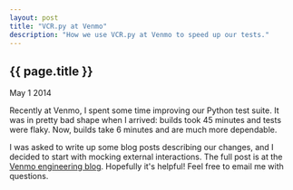 ```yaml
---
layout: post
title: "VCR.py at Venmo"
description: "How we use VCR.py at Venmo to speed up our tests."
---
```


{{ page.title }}
----------------

<p class="meta">May 1 2014</p>

Recently at Venmo, I spent some time improving our Python test suite.
It was in pretty bad shape when I arrived: builds took 45 minutes and tests were flaky.
Now, builds take 6 minutes and are much more dependable.

I was asked to write up some blog posts describing our changes, and I decided to start with mocking external interactions.
The full post is at the [Venmo engineering blog](http://venmo.github.io/blog/2014/04/30/vcrpy-at-venmo/).
Hopefully it's helpful! Feel free to email me with questions.
